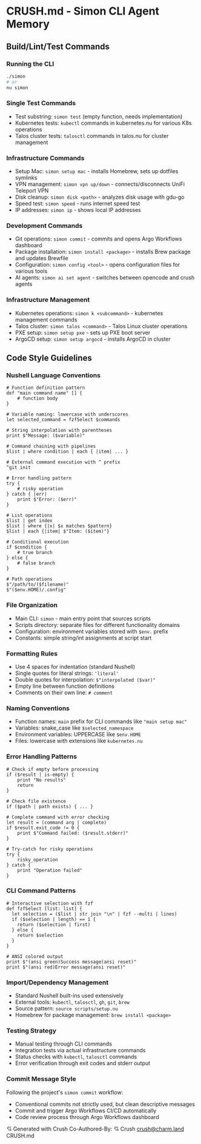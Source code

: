 # CRUSH.md - Simon CLI Agent Memory

## Build/Lint/Test Commands

### Running the CLI

```bash
./simon
# or
nu simon
```

### Single Test Commands

- Test substring: `simon test` (empty function, needs implementation)
- Kubernetes tests: `kubectl` commands in kubernetes.nu for various K8s operations
- Talos cluster tests: `talosctl` commands in talos.nu for cluster management

### Infrastructure Commands

- Setup Mac: `simon setup mac` - installs Homebrew, sets up dotfiles symlinks
- VPN management: `simon vpn up/down` - connects/disconnects UniFi Teleport VPN
- Disk cleanup: `simon disk <path>` - analyzes disk usage with gdu-go
- Speed test: `simon speed` - runs internet speed test
- IP addresses: `simon ip` - shows local IP addresses

### Development Commands

- Git operations: `simon commit` - commits and opens Argo Workflows dashboard
- Package installation: `simon install <package>` - installs Brew package and updates Brewfile
- Configuration: `simon config <tool>` - opens configuration files for various tools
- AI agents: `simon ai set agent` - switches between opencode and crush agents

### Infrastructure Management

- Kubernetes operations: `simon k <subcommand>` - kubernetes management commands
- Talos cluster: `simon talos <command>` - Talos Linux cluster operations
- PXE setup: `simon setup pxe` - sets up PXE boot server
- ArgoCD setup: `simon setup argocd` - installs ArgoCD in cluster

## Code Style Guidelines

### Nushell Language Conventions

```nushell
# Function definition pattern
def "main command name" [] {
    # function body
}

# Variable naming: lowercase with underscores
let selected_command = fzfSelect $commands

# String interpolation with parentheses
print $"Message: ($variable)"

# Command chaining with pipelines
$list | where condition | each { |item| ... }

# External command execution with ^ prefix
^git init

# Error handling pattern
try {
    # risky operation
} catch { |err|
    print $"Error: ($err)"
}

# List operations
$list | get index
$list | where {|x| $x matches $pattern}
$list | each {|item| $"Item: ($item)"}

# Conditional execution
if $condition {
    # true branch
} else {
    # false branch
}

# Path operations
$"/path/to/($filename)"
$"($env.HOME)/.config"
```

### File Organization

- Main CLI: `simon` - main entry point that sources scripts
- Scripts directory: separate files for different functionality domains
- Configuration: environment variables stored with `$env.` prefix
- Constants: simple string/int assignments at script start

### Formatting Rules

- Use 4 spaces for indentation (standard Nushell)
- Single quotes for literal strings: `'literal'`
- Double quotes for interpolation: `$"interpolated ($var)"`
- Empty line between function definitions
- Comments on their own line: `# comment`

### Naming Conventions

- Function names: `main` prefix for CLI commands like `"main setup mac"`
- Variables: snake_case like `$selected_namespace`
- Environment variables: UPPERCASE like `$env.HOME`
- Files: lowercase with extensions like `kubernetes.nu`

### Error Handling Patterns

```nushell
# Check if empty before processing
if ($result | is-empty) {
    print "No results"
    return
}

# Check file existence
if ($path | path exists) { ... }

# Complete command with error checking
let result = (command arg | complete)
if $result.exit_code != 0 {
    print $"Command failed: ($result.stderr)"
}

# Try-catch for risky operations
try {
    risky_operation
} catch {
    print "Operation failed"
}
```

### CLI Command Patterns

```nushell
# Interactive selection with fzf
def fzfSelect [list: list] {
  let selection = ($list | str join "\n" | fzf --multi | lines)
  if ($selection | length) == 1 {
    return ($selection | first)
  } else {
    return $selection
  }
}

# ANSI colored output
print $"(ansi green)Success message(ansi reset)"
print $"(ansi red)Error message(ansi reset)"
```

### Import/Dependency Management

- Standard Nushell built-ins used extensively
- External tools: `kubectl`, `talosctl`, `gh`, `git`, `brew`
- Source pattern: `source scripts/setup.nu`
- Homebrew for package management: `brew install <package>`

### Testing Strategy

- Manual testing through CLI commands
- Integration tests via actual infrastructure commands
- Status checks with `kubectl`, `talosctl` commands
- Error verification through exit codes and stderr output

### Commit Message Style

Following the project's `simon commit` workflow:

- Conventional commits not strictly used, but clean descriptive messages
- Commit and trigger Argo Workflows CI/CD automatically
- Code review process through Argo Workflows dashboard

💘 Generated with Crush
Co-Authored-By: 💘 Crush <crush@charm.land></content>
<parameter name="file_path">CRUSH.md

